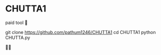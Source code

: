 # CHUTTA1
paid tool 🙂

git clone https://github.com/pathum1246/CHUTTA1
cd CHUTTA1
python CHUTTA.py


🙂💜
